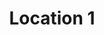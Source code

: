 ---
title: "Location 1"
address: "Via Mario Rossi 1"
type: "Universitá" 
lat: "41.856512940729026"
lng: "12.46730103914355"
image: ""
website: "https://www.google.com/"
---